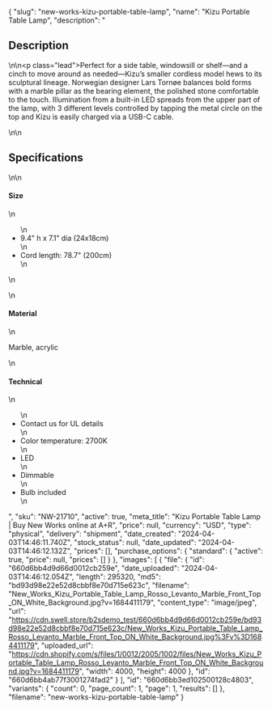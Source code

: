 {
  "slug": "new-works-kizu-portable-table-lamp",
  "name": "Kizu Portable Table Lamp",
  "description": "<h2>Description</h2>\n<!-- split -->\n<p class=\"lead\">Perfect for a side table, windowsill or shelf—and a cinch to move around as needed—Kizu’s smaller cordless model hews to its sculptural lineage. Norwegian designer Lars Tornøe balances bold forms with a marble pillar as the bearing element, the polished stone comfortable to the touch. Illumination from a built-in LED spreads from the upper part of the lamp, with 3 different levels controlled by tapping the metal circle on the top and Kizu is easily charged via a USB-C cable.</p>\n<!-- split -->\n<h2>Specifications</h2>\n<!-- split -->\n<h4>Size</h4>\n<ul>\n<li>9.4\" h x 7.1\" dia (24x18cm)</li>\n<li>Cord length: 78.7\" (200cm)</li>\n</ul>\n<ul></ul>\n<h4>Material</h4>\n<p>Marble, acrylic</p>\n<h4>Technical</h4>\n<ul>\n<li>Contact us for UL details</li>\n<li>Color temperature: 2700K</li>\n<li>LED</li>\n<li>Dimmable</li>\n<li>Bulb included</li>\n</ul>",
  "sku": "NW-21710",
  "active": true,
  "meta_title": "Kizu Portable Table Lamp | Buy New Works online at A+R",
  "price": null,
  "currency": "USD",
  "type": "physical",
  "delivery": "shipment",
  "date_created": "2024-04-03T14:46:11.740Z",
  "stock_status": null,
  "date_updated": "2024-04-03T14:46:12.132Z",
  "prices": [],
  "purchase_options": {
    "standard": {
      "active": true,
      "price": null,
      "prices": []
    }
  },
  "images": [
    {
      "file": {
        "id": "660d6bb4d9d66d0012cb259e",
        "date_uploaded": "2024-04-03T14:46:12.054Z",
        "length": 295320,
        "md5": "bd93d98e22e52d8cbbf8e70d715e623c",
        "filename": "New_Works_Kizu_Portable_Table_Lamp_Rosso_Levanto_Marble_Front_Top_ON_White_Background.jpg?v=1684411179",
        "content_type": "image/jpeg",
        "url": "https://cdn.swell.store/b2sdemo_test/660d6bb4d9d66d0012cb259e/bd93d98e22e52d8cbbf8e70d715e623c/New_Works_Kizu_Portable_Table_Lamp_Rosso_Levanto_Marble_Front_Top_ON_White_Background.jpg%3Fv%3D1684411179",
        "uploaded_url": "https://cdn.shopify.com/s/files/1/0012/2005/1002/files/New_Works_Kizu_Portable_Table_Lamp_Rosso_Levanto_Marble_Front_Top_ON_White_Background.jpg?v=1684411179",
        "width": 4000,
        "height": 4000
      },
      "id": "660d6bb4ab77f3001274fad2"
    }
  ],
  "id": "660d6bb3ed102500128c4803",
  "variants": {
    "count": 0,
    "page_count": 1,
    "page": 1,
    "results": []
  },
  "filename": "new-works-kizu-portable-table-lamp"
}